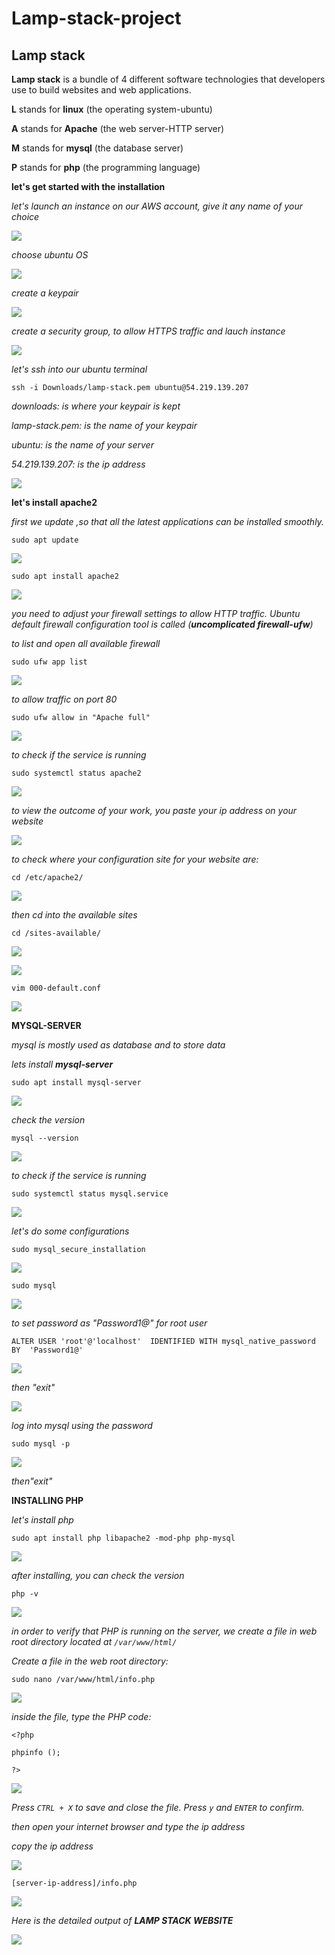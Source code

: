 # Lamp-stack-project

## Lamp stack

__Lamp stack__ is a bundle of 4 different software technologies that developers use to build websites and web applications.

__L__ stands for __linux__ (the operating system-ubuntu)

__A__ stands for __Apache__ (the web server-HTTP server)

__M__ stands for __mysql__ (the database server)

__P__ stands for __php__ (the programming language)


__let's get started with the installation__


_let's launch an instance on our AWS account, give it any name of your choice_


![](./images/2.png)

_choose ubuntu OS_

![](./images/3.png)

_create a keypair_

![](./images/40.png)

_create a security group, to allow HTTPS traffic and lauch instance_

![](./images/5.png)

_let's ssh into our ubuntu terminal_

`ssh -i Downloads/lamp-stack.pem ubuntu@54.219.139.207`

_downloads: is where your keypair is kept_

_lamp-stack.pem: is the name of your keypair_

_ubuntu: is the name of your server_

_54.219.139.207: is the ip address_

![](./images/41.png)

__let's install apache2__

_first we update ,so that all the latest applications can be installed smoothly._

`sudo apt update`

![](./images/7.png)

`sudo apt install apache2`

![](./images/8.png)

_you need to adjust your firewall settings to allow HTTP traffic. Ubuntu default firewall configuration tool is called (__uncomplicated firewall-ufw__)_

_to list and open all available firewall_

`sudo ufw app list`

![](./images/9.png)

_to allow traffic on port 80_

`sudo ufw allow in "Apache full"`

![](./images/10.png)

_to check if the service is running_

`sudo systemctl status apache2`

![](./images/13.png)

_to view the outcome of your work, you paste your ip address on your website_

![](./images/11.png)

_to check where your configuration site for your website are:_

`cd /etc/apache2/`

![](./images/14.png)

_then cd into the available sites_

`cd /sites-available/`

![](./images/15.png)

![](./images/16.png)

`vim 000-default.conf`

![](./images/17.png)









__MYSQL-SERVER__

_mysql is mostly used as database and to store data_

_lets install __mysql-server___

`sudo apt install mysql-server`

![](./images/21.png)

 _check the version_

 `mysql --version`

 ![](./images/23.png)

 _to check if the service is running_

 `sudo systemctl status mysql.service`

 ![](./images/24.png)

 _let's do some configurations_

 `sudo mysql_secure_installation`

 ![](./images/26.png)

`sudo mysql`

![](./images/22.png)

 _to set password as "Password1@" for root user_

 `ALTER USER 'root'@'localhost'  IDENTIFIED WITH mysql_native_password BY  'Password1@' `

 ![](./images/29.png)

 _then "exit"_

![](./images/30.png)

_log into mysql using the password_

`sudo mysql -p`

![](./images/31.png)

_then"exit"_






__INSTALLING PHP__

_let's install php_

`sudo apt install php libapache2 -mod-php php-mysql`

![](./images/32.png)

_after installing, you can check the version_

`php -v`

![](./images/33.png)

_in order to verify that PHP is running on the server, we create a file in web root directory located at `/var/www/html/`_

_Create a file in the web root directory:_

`sudo nano /var/www/html/info.php`

![](./images/36.png)

_inside the file, type the PHP code:_


`<?php`

`phpinfo ();`

`?>`

![](./images/35.png)


_Press `CTRL + X` to save and close the file. Press `y` and `ENTER` to confirm._

_then open your internet browser and type the ip address_

_copy the ip address_

![](./images/37.png)

`[server-ip-address]/info.php`

![](./images/38.png)

_Here is the detailed output of __LAMP STACK WEBSITE___

![](./images/39.png)







































































































